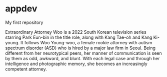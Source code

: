 # appdev
My first repository

Extraordinary Attorney Woo  is a 2022 South Korean television series starring Park Eun-bin in the title role, along with Kang Tae-oh and Kang Ki-young. It follows Woo Young-woo, a female rookie attorney with autism spectrum disorder (ASD) who is hired by a major law firm in Seoul. Being different from her neurotypical peers, her manner of communication is seen by them as odd, awkward, and blunt. With each legal case and through her intelligence and photographic memory, she becomes an increasingly competent attorney.

